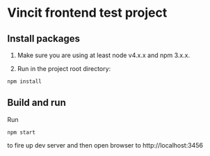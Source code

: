 # Vincit frontend test project

## Install packages

1. Make sure you are using at least node v4.x.x and npm 3.x.x.

2. Run in the project root directory:

`npm install`

## Build and run

Run

`npm start`

to fire up dev server and then open browser to http://localhost:3456
